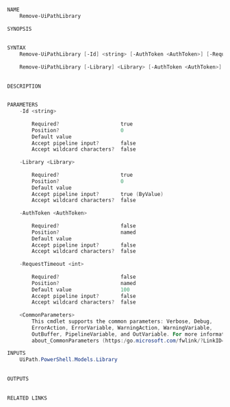 ﻿```PowerShell

NAME
    Remove-UiPathLibrary
    
SYNOPSIS
    
    
SYNTAX
    Remove-UiPathLibrary [-Id] <string> [-AuthToken <AuthToken>] [-RequestTimeout <int>] [<CommonParameters>]
    
    Remove-UiPathLibrary [-Library] <Library> [-AuthToken <AuthToken>] [-RequestTimeout <int>] [<CommonParameters>]
    
    
DESCRIPTION
    

PARAMETERS
    -Id <string>
        
        Required?                    true
        Position?                    0
        Default value                
        Accept pipeline input?       false
        Accept wildcard characters?  false
        
    -Library <Library>
        
        Required?                    true
        Position?                    0
        Default value                
        Accept pipeline input?       true (ByValue)
        Accept wildcard characters?  false
        
    -AuthToken <AuthToken>
        
        Required?                    false
        Position?                    named
        Default value                
        Accept pipeline input?       false
        Accept wildcard characters?  false
        
    -RequestTimeout <int>
        
        Required?                    false
        Position?                    named
        Default value                100
        Accept pipeline input?       false
        Accept wildcard characters?  false
        
    <CommonParameters>
        This cmdlet supports the common parameters: Verbose, Debug,
        ErrorAction, ErrorVariable, WarningAction, WarningVariable,
        OutBuffer, PipelineVariable, and OutVariable. For more information, see 
        about_CommonParameters (https:/go.microsoft.com/fwlink/?LinkID=113216). 
    
INPUTS
    UiPath.PowerShell.Models.Library
    
    
OUTPUTS
    
    
RELATED LINKS



```
